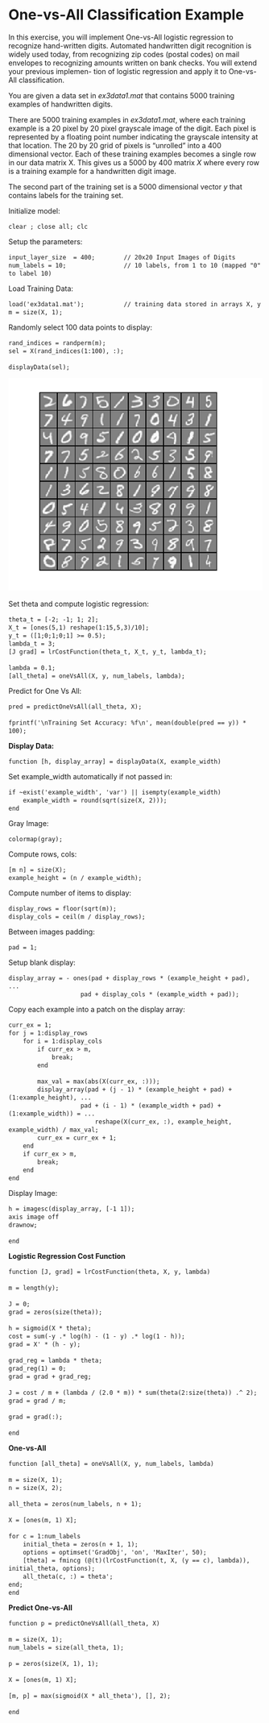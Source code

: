 # One-vs-All Classification Example

In this exercise, you will implement One-vs-All logistic regression to recognize hand-written digits.
Automated handwritten digit recognition is widely used today, from recognizing zip codes (postal codes) on mail envelopes to recognizing amounts written on bank checks.
You will extend your previous implemen- tion of logistic regression and apply it to One-vs-All classification.

You are given a data set in _ex3data1.mat_ that contains 5000 training examples of handwritten digits.

There are 5000 training examples in _ex3data1.mat_, where each training example is a 20 pixel by 20 pixel grayscale image of the digit. Each pixel is represented by a floating point number indicating the grayscale intensity at that location. The 20 by 20 grid of pixels is “unrolled” into a 400 dimensional vector. Each of these training examples becomes a single row in our data matrix X. This gives us a 5000 by 400 matrix _X_ where every row is a training example for a handwritten digit image.

The second part of the training set is a 5000 dimensional vector _y_ that contains labels for the training set.

Initialize model:

	clear ; close all; clc

Setup the parameters:

	input_layer_size  = 400;  		// 20x20 Input Images of Digits
	num_labels = 10;          		// 10 labels, from 1 to 10 (mapped "0" to label 10)

Load Training Data:

	load('ex3data1.mat'); 			// training data stored in arrays X, y
	m = size(X, 1);

Randomly select 100 data points to display:

	rand_indices = randperm(m);
	sel = X(rand_indices(1:100), :);

	displayData(sel);

![alt text](/Week_4/Octave_MatlabTutorials/Assets/1.png)

Set theta and compute logistic regression:

	theta_t = [-2; -1; 1; 2];
	X_t = [ones(5,1) reshape(1:15,5,3)/10];
	y_t = ([1;0;1;0;1] >= 0.5);
	lambda_t = 3;
	[J grad] = lrCostFunction(theta_t, X_t, y_t, lambda_t);

	lambda = 0.1;
	[all_theta] = oneVsAll(X, y, num_labels, lambda);

Predict for One Vs All:

	pred = predictOneVsAll(all_theta, X);

	fprintf('\nTraining Set Accuracy: %f\n', mean(double(pred == y)) * 100);

__Display Data:__

	function [h, display_array] = displayData(X, example_width)

Set example_width automatically if not passed in:

	if ~exist('example_width', 'var') || isempty(example_width) 
		example_width = round(sqrt(size(X, 2)));
	end

Gray Image:
	
	colormap(gray);

Compute rows, cols:

	[m n] = size(X);
	example_height = (n / example_width);

Compute number of items to display:

	display_rows = floor(sqrt(m));
	display_cols = ceil(m / display_rows);

Between images padding:

	pad = 1;

Setup blank display:

	display_array = - ones(pad + display_rows * (example_height + pad), ...
                       	pad + display_cols * (example_width + pad));

Copy each example into a patch on the display array:

	curr_ex = 1;
	for j = 1:display_rows
		for i = 1:display_cols
			if curr_ex > m, 
				break; 
			end

			max_val = max(abs(X(curr_ex, :)));
			display_array(pad + (j - 1) * (example_height + pad) + (1:example_height), ...
		              	pad + (i - 1) * (example_width + pad) + (1:example_width)) = ...
							reshape(X(curr_ex, :), example_height, example_width) / max_val;
			curr_ex = curr_ex + 1;
		end
		if curr_ex > m, 
			break; 
		end
	end

Display Image:

	h = imagesc(display_array, [-1 1]);
	axis image off
	drawnow;

	end

__Logistic Regression Cost Function__

	function [J, grad] = lrCostFunction(theta, X, y, lambda)

	m = length(y); 

	J = 0;
	grad = zeros(size(theta));

	h = sigmoid(X * theta);
	cost = sum(-y .* log(h) - (1 - y) .* log(1 - h));
	grad = X' * (h - y);

	grad_reg = lambda * theta;
	grad_reg(1) = 0;
	grad = grad + grad_reg;

	J = cost / m + (lambda / (2.0 * m)) * sum(theta(2:size(theta)) .^ 2);
	grad = grad / m;

	grad = grad(:);

	end

__One-vs-All__

	function [all_theta] = oneVsAll(X, y, num_labels, lambda)

	m = size(X, 1);
	n = size(X, 2);

	all_theta = zeros(num_labels, n + 1);

	X = [ones(m, 1) X];

	for c = 1:num_labels
     	initial_theta = zeros(n + 1, 1);
     	options = optimset('GradObj', 'on', 'MaxIter', 50);
     	[theta] = fmincg (@(t)(lrCostFunction(t, X, (y == c), lambda)), initial_theta, options);
     	all_theta(c, :) = theta';
	end;
	end

__Predict One-vs-All__

	function p = predictOneVsAll(all_theta, X)

	m = size(X, 1);
	num_labels = size(all_theta, 1);

	p = zeros(size(X, 1), 1);

	X = [ones(m, 1) X];

	[m, p] = max(sigmoid(X * all_theta'), [], 2);

	end
